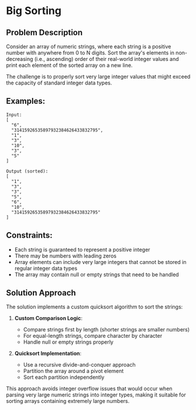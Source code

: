 # Big Sorting

## Problem Description
Consider an array of numeric strings, where each string is a positive number with anywhere from 0 to N digits. Sort the array's elements in non-decreasing (i.e., ascending) order of their real-world integer values and print each element of the sorted array on a new line.

The challenge is to properly sort very large integer values that might exceed the capacity of standard integer data types.

## Examples:
```
Input:
[
  "6",
  "31415926535897932384626433832795",
  "1",
  "3",
  "10",
  "3",
  "5"
]

Output (sorted):
[
  "1",
  "3",
  "3",
  "5",
  "6",
  "10",
  "31415926535897932384626433832795"
]
```

## Constraints:
- Each string is guaranteed to represent a positive integer
- There may be numbers with leading zeros
- Array elements can include very large integers that cannot be stored in regular integer data types
- The array may contain null or empty strings that need to be handled

## Solution Approach
The solution implements a custom quicksort algorithm to sort the strings:

1. **Custom Comparison Logic**:
   - Compare strings first by length (shorter strings are smaller numbers)
   - For equal-length strings, compare character by character
   - Handle null or empty strings properly

2. **Quicksort Implementation**:
   - Use a recursive divide-and-conquer approach
   - Partition the array around a pivot element
   - Sort each partition independently

This approach avoids integer overflow issues that would occur when parsing very large numeric strings into integer types, making it suitable for sorting arrays containing extremely large numbers.